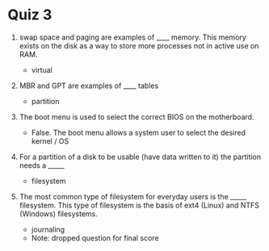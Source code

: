 # Quiz 3

1. swap space and paging are examples of ____ memory.  This memory exists on the disk as a way to store more processes not in active use on RAM.
    - virtual

2. MBR and GPT are examples of ____ tables
    - partition

3. The boot menu is used to select the correct BIOS on the motherboard.
    - False.  The boot menu allows a system user to select the desired kernel / OS

4. For a partition of a disk to be usable (have data written to it) the partition needs a _____
    - filesystem

5. The most common type of filesystem for everyday users is the _____ filesystem.  This type of filesystem is the basis of ext4 (Linux) and NTFS (Windows) filesystems.
    - journaling
    - Note: dropped question for final score

